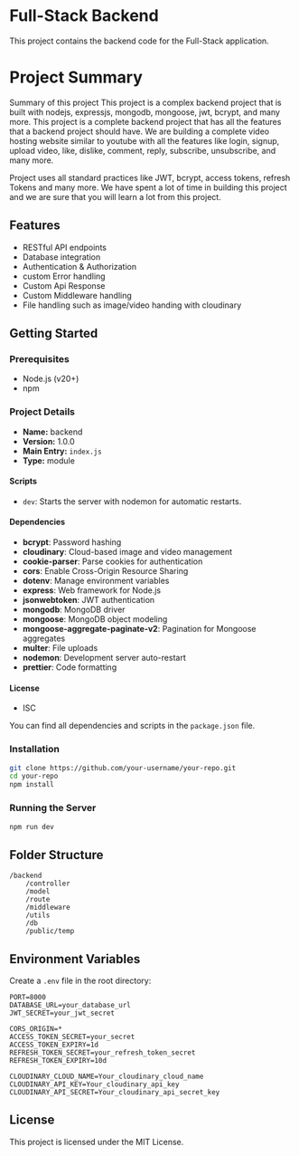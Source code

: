 # Full-Stack Backend

This project contains the backend code for the Full-Stack application.

# Project Summary

Summary of this project
This project is a complex backend project that is built with nodejs, expressjs, mongodb, mongoose, jwt, bcrypt, and many more. This project is a complete backend project that has all the features that a backend project should have. We are building a complete video hosting website similar to youtube with all the features like login, signup, upload video, like, dislike, comment, reply, subscribe, unsubscribe, and many more.

Project uses all standard practices like JWT, bcrypt, access tokens, refresh Tokens and many more. We have spent a lot of time in building this project and we are sure that you will learn a lot from this project.

## Features

- RESTful API endpoints
- Database integration
- Authentication & Authorization
- custom Error handling
- Custom Api Response
- Custom Middleware handling
- File handling such as image/video handing with cloudinary

## Getting Started

### Prerequisites

- Node.js (v20+)
- npm 

### Project Details

- **Name:** backend
- **Version:** 1.0.0
- **Main Entry:** `index.js`
- **Type:** module

#### Scripts

- `dev`: Starts the server with nodemon for automatic restarts.

#### Dependencies

- **bcrypt**: Password hashing
- **cloudinary**: Cloud-based image and video management
- **cookie-parser**: Parse cookies for authentication
- **cors**: Enable Cross-Origin Resource Sharing
- **dotenv**: Manage environment variables
- **express**: Web framework for Node.js
- **jsonwebtoken**: JWT authentication
- **mongodb**: MongoDB driver
- **mongoose**: MongoDB object modeling
- **mongoose-aggregate-paginate-v2**: Pagination for Mongoose aggregates
- **multer**: File uploads
- **nodemon**: Development server auto-restart
- **prettier**: Code formatting

#### License

- ISC

You can find all dependencies and scripts in the `package.json` file.
### Installation

```bash
git clone https://github.com/your-username/your-repo.git
cd your-repo
npm install
```

### Running the Server

```bash
npm run dev
```

## Folder Structure

```
/backend
    /controller
    /model
    /route
    /middleware
    /utils
    /db
    /public/temp
```

## Environment Variables

Create a `.env` file in the root directory:

```
PORT=8000
DATABASE_URL=your_database_url
JWT_SECRET=your_jwt_secret

CORS_ORIGIN=*
ACCESS_TOKEN_SECRET=your_secret
ACCESS_TOKEN_EXPIRY=1d
REFRESH_TOKEN_SECRET=your_refresh_token_secret
REFRESH_TOKEN_EXPIRY=10d

CLOUDINARY_CLOUD_NAME=Your_cloudinary_cloud_name
CLOUDINARY_API_KEY=Your_cloudinary_api_key
CLOUDINARY_API_SECRET=Your_cloudinary_api_secret_key
```

## License

This project is licensed under the MIT License.